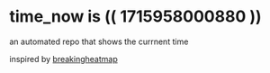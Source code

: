 # time_now is (( 1715958000880 ))

an automated repo that shows the currnent time

inspired by [breakingheatmap](https://github.com/breakingheatmap/breakingheatmap)